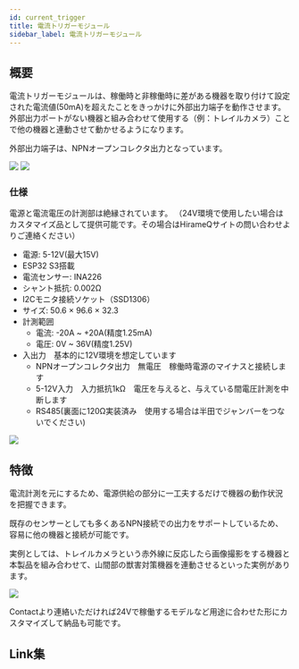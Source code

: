 ```yaml
---
id: current_trigger
title: 電流トリガーモジュール
sidebar_label: 電流トリガーモジュール
---
```


## 概要

電流トリガーモジュールは、稼働時と非稼働時に差がある機器を取り付けて設定された電流値(50mA)を超えたことをきっかけに外部出力端子を動作させます。
外部出力ポートがない機器と組み合わせて使用する（例：トレイルカメラ）ことで他の機器と連動させて動かせるようになります。

外部出力端子は、NPNオープンコレクタ出力となっています。

![](/img/docs/current_trigger/io.jpg)
![](/img/docs/current_trigger/connecter.jpg)

### 仕様

電源と電流電圧の計測部は絶縁されています。
（24V環境で使用したい場合はカスタマイズ品として提供可能です。その場合はHirameQサイトの問い合わせよりご連絡ください）

- 電源: 5-12V(最大15V)
- ESP32 S3搭載
- 電流センサー: INA226
- シャント抵抗: 0.002Ω
- I2Cモニタ接続ソケット（SSD1306）
- サイズ: 50.6 × 96.6 × 32.3
- 計測範囲
    - 電流: -20A ~ +20A(精度1.25mA)
    - 電圧: 0V ~ 36V(精度1.25V)
- 入出力　基本的に12V環境を想定しています
    - NPNオープンコレクタ出力　無電圧　稼働時電源のマイナスと接続します
    - 5-12V入力　入力抵抗1kΩ　電圧を与えると、与えている間電圧計測を中断します
    - RS485(裏面に120Ω実装済み　使用する場合は半田でジャンバーをつないでください)

![](/img/docs/current_trigger/sample.png)
    
## 特徴

電流計測を元にするため、電源供給の部分に一工夫するだけで機器の動作状況を把握できます。

既存のセンサーとしても多くあるNPN接続での出力をサポートしているため、容易に他の機器と接続が可能です。

実例としては、トレイルカメラという赤外線に反応したら画像撮影をする機器と本製品を組み合わせて、山間部の獣害対策機器を連動させるといった実例があります。

![](/img/docs/current_trigger/trailcamera.jpg)

Contactより連絡いただければ24Vで稼働するモデルなど用途に合わせた形にカスタマイズして納品も可能です。

## Link集
